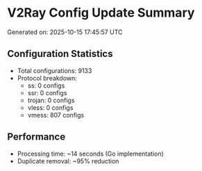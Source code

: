 # V2Ray Config Update Summary
Generated on: 2025-10-15 17:45:57 UTC

## Configuration Statistics
- Total configurations: 9133
- Protocol breakdown:
  - ss: 0 configs
  - ssr: 0 configs
  - trojan: 0 configs
  - vless: 0 configs
  - vmess: 807 configs

## Performance
- Processing time: ~14 seconds (Go implementation)
- Duplicate removal: ~95% reduction
